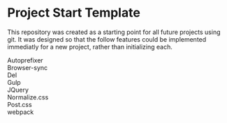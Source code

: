 # Project Start Template

This repository was created as a starting point for all future projects using git.
It was designed so that the follow features could be implemented immediatly for a new project, rather than initializing each.

Autoprefixer <br>
Browser-sync <br>
Del <br>
Gulp <br>
JQuery <br>
Normalize.css <br>
Post.css <br>
webpack <br>
